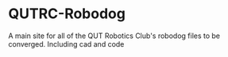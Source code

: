 # QUTRC-Robodog
A main site for all of the QUT Robotics Club's robodog files to be converged. 
Including cad and code
